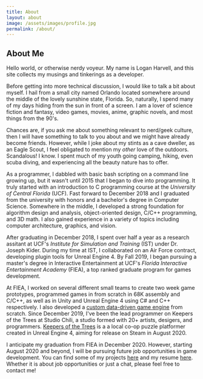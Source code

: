 ```yaml
---
title: About
layout: about
image: /assets/images/profile.jpg
permalink: /about/
---
```


## About Me

Hello world, or otherwise nerdy voyeur. My name is Logan Harvell, and this site collects my musings and tinkerings as a developer.

Before getting into more technical discussion, I would like to talk a bit about myself. I hail from a small city named Orlando located somewhere around the middle of the lovely sunshine state, Florida. So, naturally, I spend many of my days hiding from the sun in front of a screen. I am a lover of science fiction and fantasy, video games, movies, anime, graphic novels, and most things from the 90's.

Chances are, if you ask me about something relevant to nerd/geek culture, then I will have something to talk to you about and we might have already become friends. However, while I joke about my stints as a cave dweller, as an Eagle Scout, I feel obligated to mention my *other* love of the outdoors. Scandalous! I know. I spent much of my youth going camping, hiking, even scuba diving, and experiencing all the beauty nature has to offer.

As a programmer, I dabbled with basic bash scripting on a command line growing up, but it wasn't until 2015 that I began to dive into programming. It truly started with an introduction to C programming course at the *University of Central Florida* (UCF). Fast forward to December 2018 and I graduated from the university with honors and a bachelor's degree in Computer Science. Somewhere in the middle, I developed a strong foundation for algorithm design and analysis, object-oriented design, C/C++ programming, and 3D math. I also gained experience in a variety of topics including computer architecture, graphics, and vision.

After graduating in December 2018, I spent over half a year as a research assitant at UCF's *Institute for Simulation and Training* (IST) under Dr. Joseph Kider. During my time at IST, I collaborated on an Air Force contract, developing plugin tools for Unreal Engine 4. By Fall 2019, I began pursuing a master's degree in Interactive Entertainment at UCF's *Florida Interactive Entertainment Academy* (FIEA), a top ranked graduate program for games development.

At FIEA, I worked on several different small teams to create two week game prototypes, programmed games in from scratch in 68K assembly and C/C++, as well as in Unity and Unreal Engine 4 using C# and C++ respectively. I also developed a [custom data-driven game engine](/fiea-game-engine) from scratch. Since December 2019, I've been the lead programmer on Keepers of the Trees at Studio Chili, a studio formed with 20+ artists, desigers, and programmers. [Keepers of the Trees](/keepers-of-the-trees) is a a local co-op puzzle platformer created in Unreal Engine 4, aiming for release on Steam in August 2020.

I anticipate my graduation from FIEA in December 2020. However, starting August 2020 and beyond, I will be pursuing future job opportunities in game development. You can find some of my projects [here](/projects) and my resume [here](/assets/files/Resume.pdf). Whether it is about job opportunities or just a chat, please feel free to contact me!
